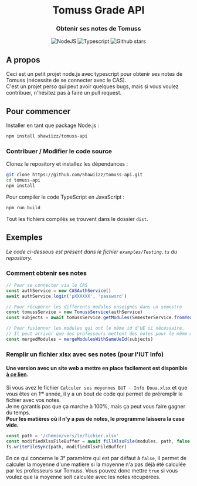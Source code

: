 <div align="center">
  <h1 align="center">Tomuss Grade API</h1>

### Obtenir ses notes de Tomuss
![NodeJS](https://img.shields.io/badge/node.js-43853D?style=for-the-badge&logo=node.js&logoColor=white)
![Typescript](https://img.shields.io/badge/typescript-007ACC?style=for-the-badge&logo=typescript&logoColor=white)
![Github stars](https://img.shields.io/github/stars/MohistMC/Website?style=for-the-badge)
</div>

## A propos

Ceci est un petit projet node.js avec typescript pour obtenir ses notes de Tomuss (nécessite de se connecter avec le CAS).    
C'est un projet perso qui peut avoir quelques bugs, mais si vous voulez contribuer, n'hésitez pas à faire un pull request.

## Pour commencer
Installer en tant que package Node.js :
```bash
npm install shawiizz/tomuss-api
```

### Contribuer / Modifier le code source
Clonez le repository et installez les dépendances :

```bash
git clone https://github.com/Shawiizz/tomuss-api.git
cd tomuss-api
npm install
```

Pour compiler le code TypeScript en JavaScript :
```bash
npm run build
```
Tout les fichiers compilés se trouvent dans le dossier `dist`.

## Exemples

*Le code ci-dessous est présent dans le fichier `examples/Testing.ts` du repository.*

### Comment obtenir ses notes
```typescript
// Pour se connecter via le CAS
const authService = new CASAuthService()
await authService.login('pXXXXXX', 'password')

// Pour récupérer les différents modules enseignés dans un semestre
const tomussService = new TomussService(authService)
const subjects = await tomussService.getModules(SemesterService.fromYearAndSeason(2022, Season.AUTOMNE))

// Pour fusionner les modules qui ont le même id d'UE si nécéssaire. 
// Il peut arriver que des professeurs mettent des notes pour le même module mais sur plusieurs lignes d'UE sur Tomuss.
const mergedModules = mergeModulesWithSameUeId(subjects)
```

### Remplir un fichier xlsx avec ses notes (pour l'IUT Info)

#### Une version avec un site web a mettre en place facilement est disponible [à ce lien](https://github.com/Shawiizz/tomuss-api/tree/website).

Si vous avez le fichier `Calculer ses moyennes BUT - Info Doua.xlsx` et que vous êtes en 1ʳᵉ année, il y a un bout de code qui permet de préremplir le fichier avec vos notes.     
Je ne garantis pas que ça marche à 100%, mais ça peut vous faire gagner du temps.   
<strong>Pour les matières où il n'y a pas de notes, le programme laissera la case vide.</strong>

```typescript
const path = '/chemin/vers/le/fichier.xlsx'
const modifiedXlsxFileBuffer = await fillXlsxFile(modules, path, false)
fs.writeFileSync(path, modifiedXlsxFileBuffer)
```

En ce qui concerne le 3ᵉ paramètre qui est par défaut à `false`, il permet de calculer la moyenne d'une matière si la moyenne n'a pas déjà été calculée par les professeurs sur Tomuss. Vous pouvez donc mettre `true` si vous voulez que la moyenne soit calculée avec les notes récupérées.
